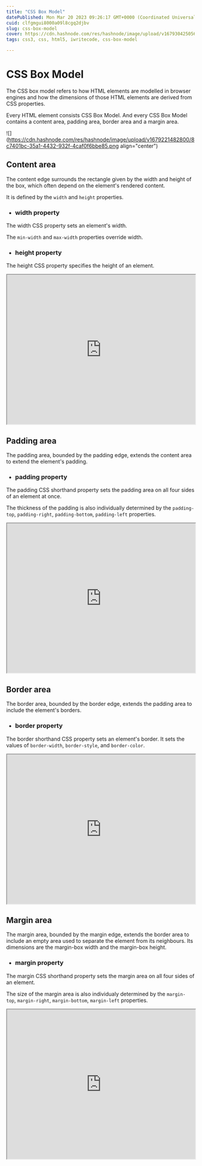 ```yaml
---
title: "CSS Box Model"
datePublished: Mon Mar 20 2023 09:26:17 GMT+0000 (Coordinated Universal Time)
cuid: clfgmgui8000a09l8cgq2djbv
slug: css-box-model
cover: https://cdn.hashnode.com/res/hashnode/image/upload/v1679304250566/fe6d9e68-2f02-4815-ba74-a1ca283411ac.png
tags: css3, css, html5, iwritecode, css-box-model

---
```


# CSS Box Model

The CSS box model refers to how HTML elements are modelled in browser engines and how the dimensions of those HTML elements are derived from CSS properties.

Every HTML element consists CSS Box Model. And every CSS Box Model contains a content area, padding area, border area and a margin area.

![](https://cdn.hashnode.com/res/hashnode/image/upload/v1679221482800/8c7401bc-35a1-4432-932f-4caf0f6bbe85.png align="center")

## Content area

The content edge surrounds the rectangle given by the width and height of the box, which often depend on the element's rendered content.

It is defined by the `width` and `height` properties.

* ### width property
    

The width CSS property sets an element's width.

The `min-width` and `max-width` properties override width.

* ### height property
    

The height CSS property specifies the height of an element.

<iframe height="400" style="width:100%" src="https://codepen.io/avijit-das/embed/bGxxqrx?default-tab=css%2Cresult&editable=true">
  See the Pen <a href="https://codepen.io/avijit-das/pen/bGxxqrx">
  Untitled</a> by Avijit Das (<a href="https://codepen.io/avijit-das">@avijit-das</a>)
  on <a href="https://codepen.io">CodePen</a>.
</iframe>

## Padding area

The padding area, bounded by the padding edge, extends the content area to extend the element's padding.

* ### padding property
    

The padding CSS shorthand property sets the padding area on all four sides of an element at once.

The thickness of the padding is also individually determined by the `padding-top`, `padding-right`, `padding-bottom`, `padding-left` properties.

<iframe height="400" style="width:100%" src="https://codepen.io/avijit-das/embed/JjaaWvb?default-tab=css%2Cresult&editable=true">
  See the Pen <a href="https://codepen.io/avijit-das/pen/JjaaWvb">
  Untitled</a> by Avijit Das (<a href="https://codepen.io/avijit-das">@avijit-das</a>)
  on <a href="https://codepen.io">CodePen</a>.
</iframe>

## Border area

The border area, bounded by the border edge, extends the padding area to include the element's borders.

* ### border property
    

The border shorthand CSS property sets an element's border. It sets the values of `border-width`, `border-style`, and `border-color`.

<iframe height="400" style="width:100%" src="https://codepen.io/avijit-das/embed/yLxxMxB?default-tab=css%2Cresult&editable=true">
  See the Pen <a href="https://codepen.io/avijit-das/pen/yLxxMxB">
  Untitled</a> by Avijit Das (<a href="https://codepen.io/avijit-das">@avijit-das</a>)
  on <a href="https://codepen.io">CodePen</a>.
</iframe>

## Margin area

The margin area, bounded by the margin edge, extends the border area to include an empty area used to separate the element from its neighbours. Its dimensions are the margin-box width and the margin-box height.

* ### margin property
    

The margin CSS shorthand property sets the margin area on all four sides of an element.

The size of the margin area is also individualy determined by the `margin-top`, `margin-right`, `margin-bottom`, `margin-left` properties.

<iframe height="400" style="width:100%" src="https://codepen.io/avijit-das/embed/gOddmdK?default-tab=css%2Cresult&editable=true">
  See the Pen <a href="https://codepen.io/avijit-das/pen/gOddmdK">
  Untitled</a> by Avijit Das (<a href="https://codepen.io/avijit-das">@avijit-das</a>)
  on <a href="https://codepen.io">CodePen</a>.
</iframe>